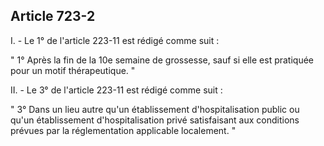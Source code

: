 Article 723-2
----
I. - Le 1° de l'article 223-11 est rédigé comme suit :

" 1° Après la fin de la 10e semaine de grossesse, sauf si elle est pratiquée
pour un motif thérapeutique. "

II. - Le 3° de l'article 223-11 est rédigé comme suit :

" 3° Dans un lieu autre qu'un établissement d'hospitalisation public ou qu'un
établissement d'hospitalisation privé satisfaisant aux conditions prévues par la
réglementation applicable localement. "
